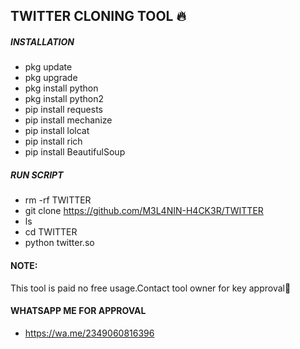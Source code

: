 ## TWITTER CLONING TOOL 🔥

##### INSTALLATION 
* pkg update
* pkg upgrade
* pkg install python
* pkg install python2
* pip install requests
* pip install mechanize
* pip install lolcat
* pip install rich
* pip install BeautifulSoup


##### RUN SCRIPT
* rm -rf TWITTER
* git clone https://github.com/M3L4NIN-H4CK3R/TWITTER 
* ls
* cd TWITTER
* python twitter.so


#### NOTE:
This tool is paid no free usage.Contact tool owner for key approval💯


#### WHATSAPP ME FOR APPROVAL
* https://wa.me/2349060816396
